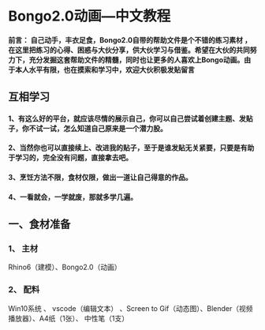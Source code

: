 <div data-theme-toc="true"> </div>

# Bongo2.0动画—中文教程

#### 前言： 自己动手，丰衣足食，Bongo2.0自带的帮助文件是个不错的练习素材 ，在这里把练习的心得、困惑与大伙分享，供大伙学习与借鉴。希望在大伙的共同努力下，充分发掘这套帮助文件的精髓，同时也让更多的人喜欢上Bongo动画。由于本人水平有限，也在摸索和学习中，欢迎大伙积极发贴留言

## 互相学习
#### 1、有这么好的平台，就应该尽情的展示自己，你可以自己尝试着创建主题、发贴子，你不试一试，怎么知道自己原来是一个潜力股。
#### 2、当然你也可以直接续上、改进我的贴子，至于是谁发贴无关紧要，只要是有助于学习的，完全没有问题，直接拿去吧。
#### 3、烹饪方法不限，食材仅限，做出一道让自己得意的作品。
#### 4、一看就会，一学就废，那就多学几遍。

## 一、食材准备
### 1、  主材
Rhino6（建模）、Bongo2.0（动画）

### 2、 配料
 Win10系统 、 vscode（编辑文本） 、Screen to Gif（动态图）、Blender（视频播放器）、A4纸（1张）、 中性笔（1支） 
 
 
